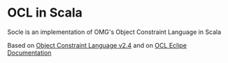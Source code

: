# OCL in Scala

Socle is an implementation of OMG's Object Constraint Language in Scala

Based on [Object Constraint Language v2.4](https://www.omg.org/spec/OCL/2.4/PDF)
and on [OCL Eclipe Documentation](https://help.eclipse.org/2018-12/topic/org.eclipse.ocl.doc/help/StandardLibrary.html?cp=73_2)